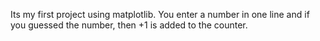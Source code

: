 Its my first project using matplotlib. 
You enter a number in one line and if you guessed the number, 
then +1 is added to the counter.
